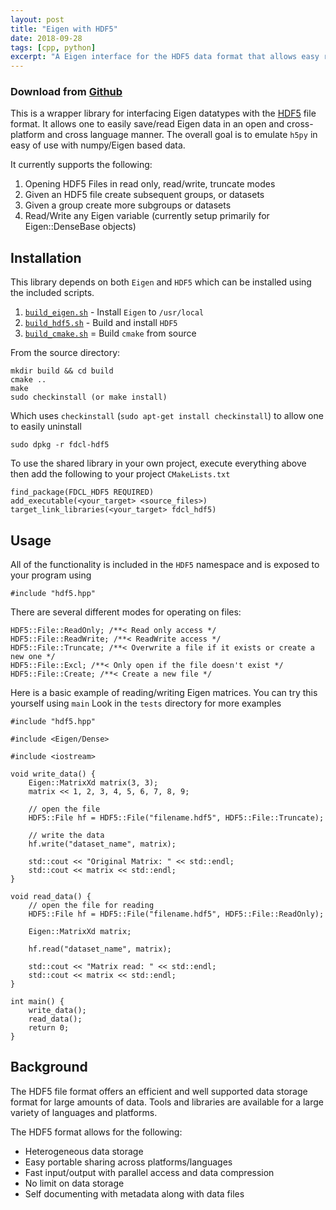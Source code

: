 ```yaml
---
layout: post
title: "Eigen with HDF5"
date: 2018-09-28
tags: [cpp, python]
excerpt: "A Eigen interface for the HDF5 data format that allows easy reading and writing of matrix types in C++."
---
```


### Download from [Github](https://github.com/skulumani/fdcl-hdf5)

This is a wrapper library for interfacing Eigen datatypes with the [HDF5](https://www.hdfgroup.org/solutions/hdf5/) file format. It allows one to easily save/read Eigen data in an open and cross-platform and cross language manner. The overall goal is to emulate `h5py` in easy of use with numpy/Eigen based data.

It currently supports the following:

1. Opening HDF5 Files in read only, read/write, truncate modes
2. Given an HDF5 file create subsequent groups, or datasets
3. Given a group create more subgroups or datasets
4. Read/Write any Eigen variable (currently setup primarily for Eigen::DenseBase objects)

## Installation

This library depends on both `Eigen` and `HDF5` which can be installed using the included scripts.

1. [`build_eigen.sh`](https://raw.githubusercontent.com/skulumani/fdcl-hdf5/master/scripts/build_eigen.sh) - Install `Eigen` to `/usr/local`
2. [`build_hdf5.sh`](https://raw.githubusercontent.com/skulumani/fdcl-hdf5/master/scripts/build_hdf5.sh) - Build and install `HDF5`
3. [`build_cmake.sh`](https://raw.githubusercontent.com/skulumani/fdcl-hdf5/master/scripts/build_cmake.sh) = Build `cmake` from source

From the source directory:

~~~
mkdir build && cd build
cmake ..
make
sudo checkinstall (or make install)
~~~~

Which uses `checkinstall` (`sudo apt-get install checkinstall`) to allow one to easily uninstall

~~~
sudo dpkg -r fdcl-hdf5
~~~

To use the shared library in your own project, execute everything above then add the following to your project `CMakeLists.txt`

~~~
find_package(FDCL_HDF5 REQUIRED)
add_executable(<your_target> <source_files>)
target_link_libraries(<your_target> fdcl_hdf5)
~~~

## Usage

All of the functionality is included in the `HDF5` namespace and is exposed to your program using

~~~
#include "hdf5.hpp"
~~~

There are several different modes for operating on files:

~~~
HDF5::File::ReadOnly; /**< Read only access */
HDF5::File::ReadWrite; /**< ReadWrite access */
HDF5::File::Truncate; /**< Overwrite a file if it exists or create a new one */
HDF5::File::Excl; /**< Only open if the file doesn't exist */
HDF5::File::Create; /**< Create a new file */
~~~

Here is a basic example of reading/writing Eigen matrices.
You can try this yourself using `main`
Look in the `tests` directory for more examples 
~~~
#include "hdf5.hpp"

#include <Eigen/Dense>

#include <iostream>

void write_data() {
    Eigen::MatrixXd matrix(3, 3);
    matrix << 1, 2, 3, 4, 5, 6, 7, 8, 9;

    // open the file 
    HDF5::File hf = HDF5::File("filename.hdf5", HDF5::File::Truncate);

    // write the data
    hf.write("dataset_name", matrix);
    
    std::cout << "Original Matrix: " << std::endl;
    std::cout << matrix << std::endl;
}

void read_data() {
    // open the file for reading
    HDF5::File hf = HDF5::File("filename.hdf5", HDF5::File::ReadOnly);

    Eigen::MatrixXd matrix;

    hf.read("dataset_name", matrix);
    
    std::cout << "Matrix read: " << std::endl;
    std::cout << matrix << std::endl;
}

int main() {
    write_data();
    read_data();
    return 0;
}
~~~

## Background

The HDF5 file format offers an efficient and well supported data storage format for large amounts of data.
Tools and libraries are available for a large variety of languages and platforms.

The HDF5 format allows for the following:

* Heterogeneous data storage
* Easy portable sharing across platforms/languages
* Fast input/output with parallel access and data compression
* No limit on data storage
* Self documenting with metadata along with data files




